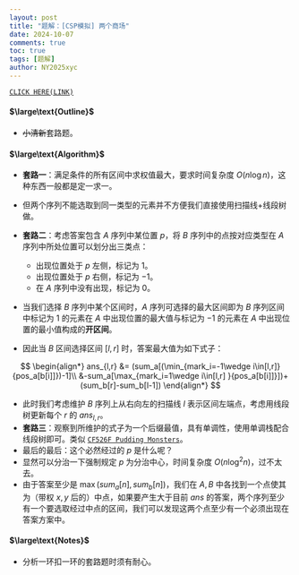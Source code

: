 ```yaml
---
layout: post
title: "题解：[CSP模拟] 两个商场"
date: 2024-10-07
comments: true
toc: true
tags: [题解]
author: NY2025xyc
---
```


[`CLICK HERE(LINK)`](http://oi.nks.edu.cn:19360/zh/Problem/Details?cid=2938&tid=c)

#### $\large\text{Outline}$

- ~~小清新~~套路题。

#### $\large\text{Algorithm}$

- **套路一**：满足条件的所有区间中求权值最大，要求时间复杂度 $O(n\log n)$，这种东西一般都是定一求一。
- 但两个序列不能选取到同一类型的元素并不方便我们直接使用扫描线+线段树做。
- **套路二**：考虑答案包含 $A$ 序列中某位置 $p$，将 $B$ 序列中的点按对应类型在 $A$ 序列中所处位置可以划分出三类点：

  - 出现位置处于 $p$ 左侧，标记为 $1$。
  - 出现位置处于 $p$ 右侧，标记为 $-1$。
  - 在 $A$ 序列中没有出现，标记为 $0$。

- 当我们选择 $B$ 序列中某个区间时，$A$ 序列可选择的最大区间即为 $B$ 序列区间中标记为 $1$ 的元素在 $A$ 中出现位置的最大值与标记为 $-1$ 的元素在 $A$ 中出现位置的最小值构成的**开区间**。
- 因此当 $B$ 区间选择区间 $[l,r]$ 时，答案最大值为如下式子：

$$
\begin{align*}
ans_{l,r} &= (sum_a[(\min_{mark_i=-1\wedge i\in[l,r]}{pos_a[b[i]]})-1]\\
&-sum_a[\max_{mark_i=1\wedge i\in[l,r] }{pos_a[b[i]]}])+(sum_b[r]-sum_b[l-1])
\end{align*}
$$

- 此时我们考虑维护 $B$ 序列上从右向左的扫描线 $l$ 表示区间左端点，考虑用线段树更新每个 $r$ 的 $ans_{l,r}$。
- **套路三**：观察到所维护的式子为一个后缀最值，具有单调性，使用单调栈配合线段树即可。类似 [$\texttt{CF526F Pudding Monsters}$](https://codeforces.com/problemset/problem/526/F)。
- 最后的最后：这个必然经过的 $p$ 是什么呢？
- 显然可以分治一下强制规定 $p$ 为分治中心，时间复杂度 $O(n\log^2 n)$，过不太去。
- 由于答案至少是 $\max(sum_a[n],sum_b[n])$，我们在 $A,B$ 中各找到一个点使其为（带权 $x,y$ 后的）中点，如果要产生大于目前 $ans$ 的答案，两个序列至少有一个要选取经过中点的区间，我们可以发现这两个点至少有一个必须出现在答案方案中。

#### $\large\text{Notes}$

- 分析一环扣一环的套路题时须有耐心。
